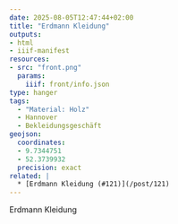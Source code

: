```yaml
---
date: 2025-08-05T12:47:44+02:00
title: "Erdmann Kleidung"
outputs:
- html
- iiif-manifest
resources:
- src: "front.png"
  params:
    iiif: front/info.json
type: hanger
tags:
  - "Material: Holz"
  - Hannover
  - Bekleidungsgeschäft
geojson:
  coordinates:
  - 9.7344751
  - 52.3739932
  precision: exact
related: |
  * [Erdmann Kleidung (#121)](/post/121)
---
```


Erdmann Kleidung
